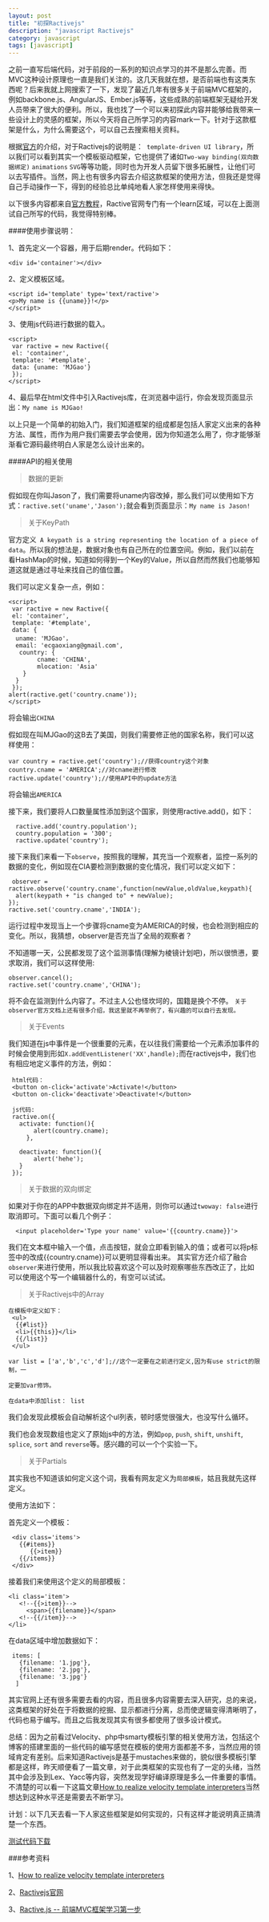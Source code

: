 ```yaml
---
layout: post
title: "初探Ractivejs"
description: "javascript Ractivejs"
category: javascript
tags: [javascript]
---
```


之前一直写后端代码，对于前段的一系列的知识点学习的并不是那么完善。而MVC这种设计原理也一直是我们关注的。这几天我就在想，是否前端也有这类东西呢？后来我就上网搜索了一下，发现了最近几年有很多关于前端MVC框架的，例如backbone.js、AngularJS、Ember.js等等，这些成熟的前端框架无疑给开发人员带来了很大的便利。所以，我也找了一个可以来初探此内容并能够给我带来一些设计上的灵感的框架，所以今天将自己所学习的内容mark一下。针对于这款框架是什么，为什么需要这个，可以自己去搜索相关资料。

根据[官方](http://www.ractivejs.org/)的介绍，对于Ractivejs的说明是：` template-driven UI library`，所以我们可以看到其实一个模板驱动框架，它也提供了诸如`Two-way binding(双向数据绑定)`  `animations`  `SVG`等等功能，同时也为开发人员留下很多拓展性，让他们可以去写插件。当然，网上也有很多内容去介绍这款框架的使用方法，但我还是觉得自己手动操作一下，得到的经验总比单纯地看人家怎样使用来得快。

以下很多内容都来自[官方教程](http://learn.ractivejs.org/hello-world/1/)，Ractive官网专门有一个learn区域，可以在上面测试自己所写的代码，我觉得特别棒。

####使用步骤说明：

1、首先定义一个容器，用于后期render。代码如下：

    <div id='container'></div>

2、定义模板区域。

    <script id='template' type='text/ractive'>
    <p>My name is {{uname}}!</p>
    </script>

3、使用js代码进行数据的载入。

    <script>
     var ractive = new Ractive({
     el: 'container',
     template: '#template',
     data: {uname: 'MJGao'}
     });
    </script>

4、最后早在html文件中引入Ractivejs库，在浏览器中运行，你会发现页面显示出：`My name is MJGao!`

以上只是一个简单的初始入门，我们知道框架的组成都是包括人家定义出来的各种方法、属性，而作为用户我们需要去学会使用，因为你知道怎么用了，你才能够渐渐看它源码最终明白人家是怎么设计出来的。

####API的相关使用

>数据的更新

假如现在你叫Jason了，我们需要将uname内容改掉，那么我们可以使用如下方式：`ractive.set('uname','Jason');`就会看到页面显示：`My name is Jason!`

>关于KeyPath

官方定义` A keypath is a string representing the location of a piece of data`。所以我的想法是，数据对象也有自己所在的位置空间。例如，我们以前在看HashMap的时候，知道如何得到一个Key的Value，所以自然而然我们也能够知道这就是通过寻址来找自己的值位置。

我们可以定义复杂一点，例如：

    <script>
     var ractive = new Ractive({
     el: 'container',
     template: '#template',
     data: {
      uname: 'MJGao'，
      email: 'ecgaoxiang@gmail.com',
       country: {
            cname: 'CHINA',
            mlocation: 'Asia'
        }  
      }
     });
    alert(ractive.get('country.cname'));
    </script>
将会输出`CHINA`

假如现在叫MJGao的这B去了美国，则我们需要修正他的国家名称，我们可以这样使用：

    var country = ractive.get('country');//获得country这个对象
    country.cname = 'AMERICA';//对cname进行修改
    ractive.update('country');//使用API中的update方法
将会输出`AMERICA`

接下来，我们要将人口数量属性添加到这个国家，则使用ractive.add()，如下：

      ractive.add('country.population');
      country.population = '300';
      ractive.update('country');

接下来我们来看一下`observe`，按照我的理解，其充当一个观察者，监控一系列的数据的变化，例如现在CIA要检测到数据的变化情况，我们可以定义如下：

     observer = ractive.observe('country.cname',function(newValue,oldValue,keypath){
      alert(keypath + "is changed to" + newValue);
    });
    ractive.set('country.cname','INDIA');
运行过程中发现当上一个步骤将cname变为AMERICA的时候，也会检测到相应的变化。所以，我猜想，observer是否充当了全局的观察者？

不知道哪一天，公民都发现了这个监测事情(理解为棱镜计划吧)，所以很愤懑，要求取消，我们可以这样使用:

    observer.cancel();
    ractive.set('country.cname','CHINA');
将不会在监测到什么内容了。不过主人公也怪坎坷的，国籍是换个不停。
`关于observer官方文档上还有很多介绍，我这里就不再举例了，有兴趣的可以自行去发现。`

>关于Events

我们知道在js中事件是一个很重要的元素，在以往我们需要给一个元素添加事件的时候会使用到形如`X.addEventListener('XX',handle);`而在ractivejs中，我们也有相应地定义事件的方法，例如：
     
     html代码：
     <button on-click='activate'>Activate!</button>
     <button on-click='deactivate'>Deactivate!</button>
     
     js代码:
     ractive.on({
       activate: function(){
           alert(country.cname);
         },
    
       deactivate: function(){
           alert('hehe');
       }
     });

>关于数据的双向绑定

如果对于你在的APP中数据双向绑定并不适用，则你可以通过`twoway: false`进行取消即可。下面可以看几个例子：

      <input placeholder='Type your name' value='{{country.cname}}'>
我们在文本框中输入一个值，点击按钮，就会立即看到输入的值；或者可以将p标签中的改成{{country.cname}}可以更明显得看出来。
其实官方还介绍了融合`observer`来进行使用，所以我比较喜欢这个可以及时观察哪些东西改正了，比如可以使用这个写一个编辑器什么的，有空可以试试。

>关于Ractivejs中的Array

    在模板中定义如下：
     <ul>
      {{#list}}
      <li>{{this}}</li>
      {{/list}}
     </ul>

    var list = ['a','b','c','d'];//这个一定要在之前进行定义,因为有use strict的限制，一
   
    定要加var修饰。

    在data中添加list： list
我们会发现此模板会自动解析这个ul列表，顿时感觉很强大，也没写什么循环。

我们也会发现数组也定义了原始js中的方法，例如`pop`, `push`, `shift`, `unshift`, `splice`, `sort` and `reverse`等。感兴趣的可以一个个实验一下。

>关于Partials

其实我也不知道该如何定义这个词，我看有网友定义为`局部模板`，姑且我就先这样定义。

使用方法如下：

首先定义一个模板：

     <div class='items'>
       {{#items}}
          {{>item}}
       {{/items}}
     </div>

接着我们来使用这个定义的局部模板：
     
    <li class='item'>
       <!--{{>item}}-->
         <span>{{filename}}</span>
       <!--{{/item}}-->
    </li>

在data区域中增加数据如下：

     items: [
       {filename: '1.jpg'},
       {filename: '2.jpg'},
       {filename: '3.jpg'}
      ]
其实官网上还有很多需要去看的内容，而且很多内容需要去深入研究，总的来说，这类框架的好处在于将数据的挖掘、显示都进行分离，总而使逻辑变得清晰明了，代码也易于编写。而且之后我发现其实有很多都使用了很多设计模式。

总结：因为之前看过Velocity、php中smarty模板引擎的相关使用方法，包括这个博客的搭建里面的一些代码的编写感觉在模板的使用方面都差不多，当然应用的领域肯定有差别。后来知道Ractivejs是基于mustaches来做的，貌似很多模板引擎都是这样，昨天顺便看了一篇文章，对于此类框架的实现也有了一定的头绪，当然其中会涉及到Lex、Yacc等内容，突然发现学好编译原理是多么一件重要的事情。不清楚的可以看一下这篇文章[How to realize velocity template interpreters](http://shepherdwind.com/2012/11/29/how-to-realize-a-compiler/)当然想达到这种水平还是需要去不断学习。

计划：以下几天去看一下人家这些框架是如何实现的，只有这样才能说明真正搞清楚一个东西。

[测试代码下载](http://mjgao.github.io/assets/download/testreac.rar)

###参考资料

1、[How to realize velocity template interpreters](http://shepherdwind.com/2012/11/29/how-to-realize-a-compiler/)

2、[Ractivejs官网](http://www.ractivejs.org/)

3、[Ractive.js -- 前端MVC框架学习第一步](http://www.html-js.com/article/A-day-to-learn-JavaScript-Ractivejs-frontend-MVC-framework-for-learning-the-first-step)
    

     















  
